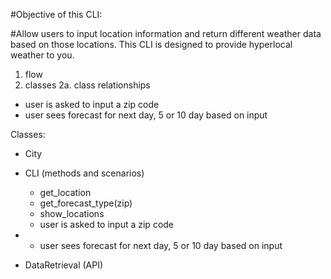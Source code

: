 #Objective of this CLI: 

#Allow users to input location information and return different weather data based on those locations. This CLI is designed to provide hyperlocal weather to you.



1. flow
2. classes 
    2a. class relationships
- user is asked to input a zip code
- user sees forecast for next day, 5 or 10 day based on input

Classes: 

- City
- CLI (methods and scenarios)

    - get_location
    - get_forecast_type(zip)
    - show_locations
    - user is asked to input a zip code
-   - user sees forecast for next day, 5 or 10 day based on input

- DataRetrieval (API)

    